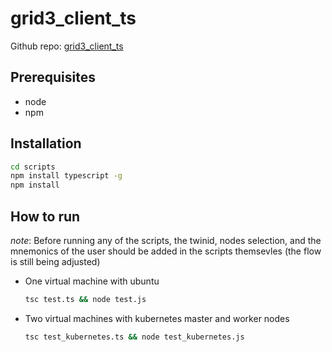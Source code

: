 # grid3_client_ts

Github repo: [grid3_client_ts](https://github.com/threefoldtech/grid3_client_ts.git)

## Prerequisites

- node
- npm

## Installation

```bash
cd scripts
npm install typescript -g
npm install
```

## How to run

*note*: Before running any of the scripts, the twinid, nodes selection, and the mnemonics of the user should be added in the scripts themsevles (the flow is still being adjusted)

- One virtual machine with ubuntu

    ```bash
    tsc test.ts && node test.js
    ```

- Two virtual machines with kubernetes master and worker nodes

    ```bash
    tsc test_kubernetes.ts && node test_kubernetes.js
    ```
